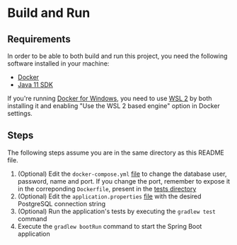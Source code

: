 # Build and Run

## Requirements
In order to be able to both build and run this project, you need the following software installed in your machine:
- [Docker](https://www.docker.com/get-started)
- [Java 11 SDK](https://www.oracle.com/java/technologies/javase-jdk11-downloads.html)

If you're running [Docker for Windows](https://docs.docker.com/docker-for-windows/install/), you need to use [WSL 2](https://docs.microsoft.com/en-us/windows/wsl/install-win10) by both installing it and enabling "Use the WSL 2 based engine" option in Docker settings.

## Steps
The following steps assume you are in the same directory as this README file.

1. (Optional) Edit the `docker-compose.yml` [file](docker-compose.yml) to change the database user, password, name and port. If you change the port, remember to expose it in the correponding `Dockerfile`, present in the [tests directory](tests)
3. (Optional) Edit the `application.properties` [file](src/main/resources/application.properties) with the desired PostgreSQL connection string
4. (Optional) Run the application's tests by executing the `gradlew test` command
5. Execute the `gradlew bootRun` command to start the Spring Boot application
